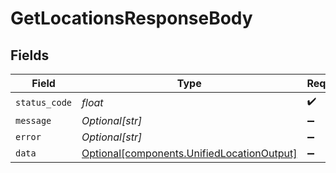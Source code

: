 # GetLocationsResponseBody


## Fields

| Field                                                                                          | Type                                                                                           | Required                                                                                       | Description                                                                                    |
| ---------------------------------------------------------------------------------------------- | ---------------------------------------------------------------------------------------------- | ---------------------------------------------------------------------------------------------- | ---------------------------------------------------------------------------------------------- |
| `status_code`                                                                                  | *float*                                                                                        | :heavy_check_mark:                                                                             | N/A                                                                                            |
| `message`                                                                                      | *Optional[str]*                                                                                | :heavy_minus_sign:                                                                             | N/A                                                                                            |
| `error`                                                                                        | *Optional[str]*                                                                                | :heavy_minus_sign:                                                                             | N/A                                                                                            |
| `data`                                                                                         | [Optional[components.UnifiedLocationOutput]](../../models/components/unifiedlocationoutput.md) | :heavy_minus_sign:                                                                             | N/A                                                                                            |